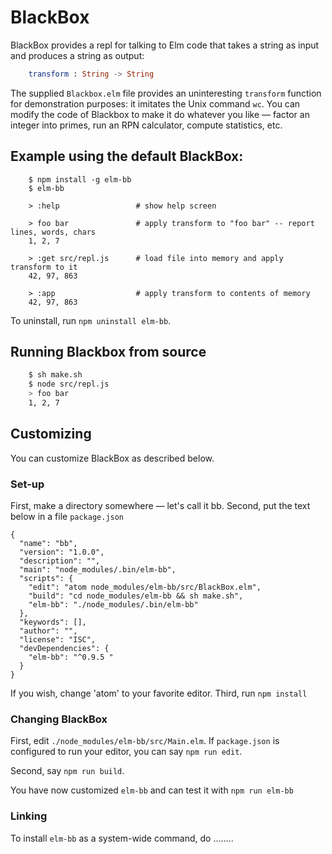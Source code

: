 # BlackBox

BlackBox provides a repl for talking to Elm code
that takes a string as input and produces a string
as output:

```elm
    transform : String -> String
```

The supplied `Blackbox.elm` file provides an uninteresting
`transform` function for demonstration purposes: it imitates
the Unix command `wc`.  You can modify the code of Blackbox
to make it do whatever you like — factor an integer into primes,
run an RPN calculator, compute statistics, etc.

## Example using the default BlackBox:

```
    $ npm install -g elm-bb
    $ elm-bb

    > :help                 # show help screen

    > foo bar               # apply transform to "foo bar" -- report lines, words, chars
    1, 2, 7

    > :get src/repl.js      # load file into memory and apply transform to it
    42, 97, 863

    > :app                  # apply transform to contents of memory
    42, 97, 863
```

To uninstall, run `npm uninstall elm-bb`.

## Running Blackbox from source

```bash
    $ sh make.sh  
    $ node src/repl.js
    > foo bar
    1, 2, 7
```

## Customizing

You can customize BlackBox as described below.

### Set-up

First, make a directory somewhere — let's call it bb.
Second, put the text below in a file `package.json`

```
{
  "name": "bb",
  "version": "1.0.0",
  "description": "",
  "main": "node_modules/.bin/elm-bb",
  "scripts": {
    "edit": "atom node_modules/elm-bb/src/BlackBox.elm",
    "build": "cd node_modules/elm-bb && sh make.sh",
    "elm-bb": "./node_modules/.bin/elm-bb"
  },
  "keywords": [],
  "author": "",
  "license": "ISC",
  "devDependencies": {
    "elm-bb": "^0.9.5 "
  }
}
```

If you wish, change 'atom' to your favorite editor.  Third, run `npm install`

### Changing BlackBox

First, edit `./node_modules/elm-bb/src/Main.elm`.  If `package.json`
is configured to run your editor, you can say `npm run edit`.

Second, say `npm run build`.

You have now customized `elm-bb` and can test it with `npm run elm-bb`

### Linking

To install `elm-bb` as a system-wide command, do ........
